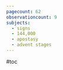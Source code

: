 ```yaml
---
pagecount: 62
observationcount: 9
subjects:
  - signs
  - 144,000
  - apostasy
  - advent stages
---
```

#toc